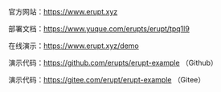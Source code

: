 官方网站：https://www.erupt.xyz

部署文档：https://www.yuque.com/erupts/erupt/tpq1l9

在线演示：https://www.erupt.xyz/demo

演示代码：https://github.com/erupts/erupt-example （Github）

演示代码：https://gitee.com/erupt/erupt-example （Gitee）

